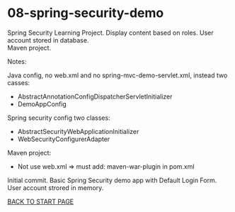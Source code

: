 # 08-spring-security-demo
Spring Security Learning Project. Display content based on roles. User account stored in database.  
Maven project.


Notes: 

Java config, no web.xml and no spring-mvc-demo-servlet.xml, instead two casses:  
  - AbstractAnnotationConfigDispatcherServletInitializer  
  - DemoAppConfig  
  
Spring security config two classes:  
  - AbstractSecurityWebApplicationInitializer  
  - WebSecurityConfigurerAdapter  

Maven project:  
  - Not use  web.xml => must add: maven-war-plugin in pom.xml


Initial commit. Basic Spring Security demo app with Default Login Form. User account strored in memory.  

[BACK TO START PAGE](https://github.com/FlorescuAndrei/Start.git) 

